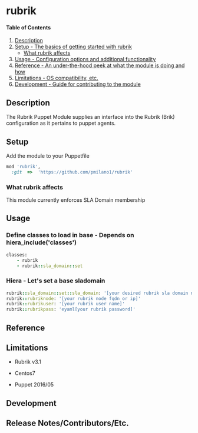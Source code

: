 # rubrik

#### Table of Contents

1. [Description](#description)
1. [Setup - The basics of getting started with rubrik](#setup)
    * [What rubrik affects](#what-rubrik-affects)
1. [Usage - Configuration options and additional functionality](#usage)
1. [Reference - An under-the-hood peek at what the module is doing and how](#reference)
1. [Limitations - OS compatibility, etc.](#limitations)
1. [Development - Guide for contributing to the module](#development)

## Description

The Rubrik Puppet Module supplies an interface into the Rubrik (Brik)
configuration as it pertains to puppet agents.

## Setup
Add the module to your Puppetfile
```ruby
mod 'rubrik',
  :git  =>  'https://github.com/pmilano1/rubrik'
```
### What rubrik affects

This module currently enforces SLA Domain membership

## Usage

### Define classes to load in base - Depends on hiera_include('classes')

```ruby
classes:
    - rubrik
    - rubrik::sla_domain::set
```
### Hiera - Let's set a base sladomain

```ruby
rubrik::sla_domain::set::sla_domain: '[your desired rubrik sla domain name]'
rubrik::rubriknode: '[your rubrik node fqdn or ip]'
rubrik::rubrikuser: '[your rubrik user name]'
rubrik::rubrikpass: 'eyaml[your rubrik password]'
```

## Reference

## Limitations

* Rubrik v3.1

* Centos7

* Puppet 2016/05

## Development


## Release Notes/Contributors/Etc.
